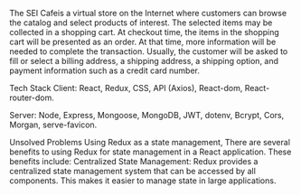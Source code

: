 
The SEI Cafeis a virtual store on the Internet where customers can browse the catalog and select products of interest. The selected items may be collected in a shopping cart. At checkout time, the items in the shopping cart will be presented as an order. At that time, more information will be needed to complete the transaction. Usually, the customer will be asked to fill or select a billing address, a shipping address, a shipping option, and payment information such as a credit card number.

Tech Stack
Client: React, Redux, CSS, API (Axios), React-dom, React-router-dom.

Server: Node, Express, Mongoose, MongoDB, JWT, dotenv, Bcrypt, Cors, Morgan, serve-favicon.

Unsolved Problems
Using Redux as a state management, There are several benefits to using Redux for state management in a React application. These benefits include: Centralized State Management: Redux provides a centralized state management system that can be accessed by all components. This makes it easier to manage state in large applications.
